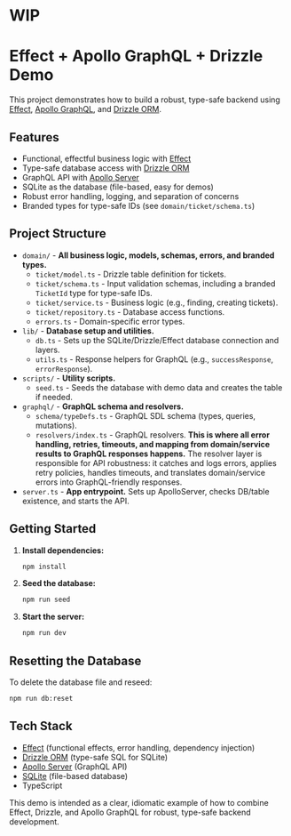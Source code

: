 # WIP

# Effect + Apollo GraphQL + Drizzle Demo

This project demonstrates how to build a robust, type-safe backend using [Effect](https://effect.website/), [Apollo GraphQL](https://www.apollographql.com/docs/apollo-server/), and [Drizzle ORM](https://orm.drizzle.team/).

## Features
- Functional, effectful business logic with [Effect](https://effect.website/)
- Type-safe database access with [Drizzle ORM](https://orm.drizzle.team/)
- GraphQL API with [Apollo Server](https://www.apollographql.com/docs/apollo-server/)
- SQLite as the database (file-based, easy for demos)
- Robust error handling, logging, and separation of concerns
- Branded types for type-safe IDs (see `domain/ticket/schema.ts`)

## Project Structure

- `domain/` - **All business logic, models, schemas, errors, and branded types.**
  - `ticket/model.ts` - Drizzle table definition for tickets.
  - `ticket/schema.ts` - Input validation schemas, including a branded `TicketId` type for type-safe IDs.
  - `ticket/service.ts` - Business logic (e.g., finding, creating tickets).
  - `ticket/repository.ts` - Database access functions.
  - `errors.ts` - Domain-specific error types.
- `lib/` - **Database setup and utilities.**
  - `db.ts` - Sets up the SQLite/Drizzle/Effect database connection and layers.
  - `utils.ts` - Response helpers for GraphQL (e.g., `successResponse`, `errorResponse`).
- `scripts/` - **Utility scripts.**
  - `seed.ts` - Seeds the database with demo data and creates the table if needed.
- `graphql/` - **GraphQL schema and resolvers.**
  - `schema/typeDefs.ts` - GraphQL SDL schema (types, queries, mutations).
  - `resolvers/index.ts` - GraphQL resolvers. **This is where all error handling, retries, timeouts, and mapping from domain/service results to GraphQL responses happens.** The resolver layer is responsible for API robustness: it catches and logs errors, applies retry policies, handles timeouts, and translates domain/service errors into GraphQL-friendly responses.
- `server.ts` - **App entrypoint.** Sets up ApolloServer, checks DB/table existence, and starts the API.

## Getting Started

1. **Install dependencies:**
   ```sh
   npm install
   ```
2. **Seed the database:**
   ```sh
   npm run seed
   ```
3. **Start the server:**
   ```sh
   npm run dev
   ```

## Resetting the Database

To delete the database file and reseed:
```sh
npm run db:reset
```

## Tech Stack
- [Effect](https://effect.website/) (functional effects, error handling, dependency injection)
- [Drizzle ORM](https://orm.drizzle.team/) (type-safe SQL for SQLite)
- [Apollo Server](https://www.apollographql.com/docs/apollo-server/) (GraphQL API)
- [SQLite](https://www.sqlite.org/index.html) (file-based database)
- TypeScript


This demo is intended as a clear, idiomatic example of how to combine Effect, Drizzle, and Apollo GraphQL for robust, type-safe backend development. 